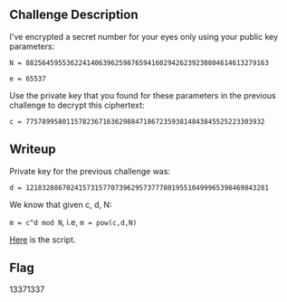 ## Challenge Description
I've encrypted a secret number for your eyes only using your public key parameters:

`N = 882564595536224140639625987659416029426239230804614613279163`

`e = 65537`

Use the private key that you found for these parameters in the previous challenge to decrypt this ciphertext:

`c = 77578995801157823671636298847186723593814843845525223303932`

## Writeup

Private key for the previous challenge was:

`d = 121832886702415731577073962957377780195510499965398469843281`

We know that given c, d, N:

`m = c^d mod N`, i.e, `m = pow(c,d,N)`

[Here](rsa5.py) is the script.

## Flag
13371337
